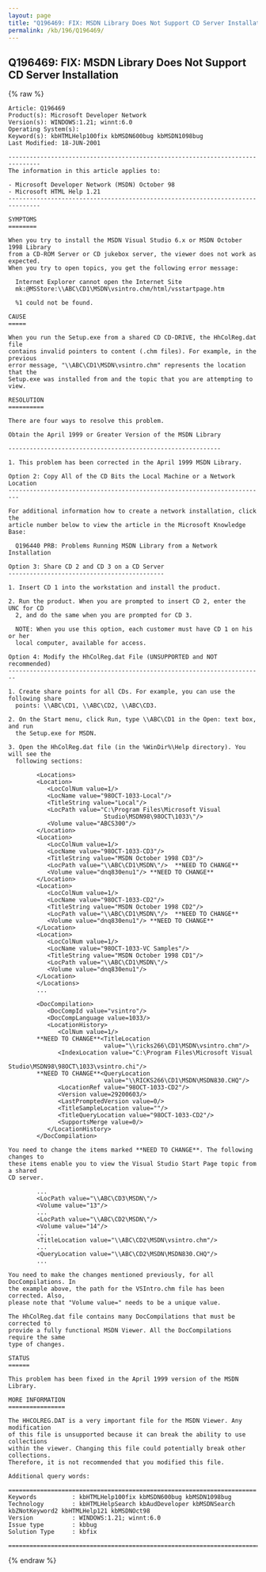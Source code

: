 ```yaml
---
layout: page
title: "Q196469: FIX: MSDN Library Does Not Support CD Server Installation"
permalink: /kb/196/Q196469/
---
```


## Q196469: FIX: MSDN Library Does Not Support CD Server Installation

{% raw %}

	Article: Q196469
	Product(s): Microsoft Developer Network
	Version(s): WINDOWS:1.21; winnt:6.0
	Operating System(s): 
	Keyword(s): kbHTMLHelp100fix kbMSDN600bug kbMSDN1098bug
	Last Modified: 18-JUN-2001
	
	-------------------------------------------------------------------------------
	The information in this article applies to:
	
	- Microsoft Developer Network (MSDN) October 98 
	- Microsoft HTML Help 1.21 
	-------------------------------------------------------------------------------
	
	SYMPTOMS
	========
	
	When you try to install the MSDN Visual Studio 6.x or MSDN October 1998 Library
	from a CD-ROM Server or CD jukebox server, the viewer does not work as expected.
	When you try to open topics, you get the following error message:
	
	  Internet Explorer cannot open the Internet Site
	  mk:@MSStore:\\ABC\CD1\MSDN\vsintro.chm/html/vsstartpage.htm
	
	  %1 could not be found.
	
	CAUSE
	=====
	
	When you run the Setup.exe from a shared CD CD-DRIVE, the HhColReg.dat file
	contains invalid pointers to content (.chm files). For example, in the previous
	error message, "\\ABC\CD1\MSDN\vsintro.chm" represents the location that the
	Setup.exe was installed from and the topic that you are attempting to view.
	
	RESOLUTION
	==========
	
	There are four ways to resolve this problem.
	
	Obtain the April 1999 or Greater Version of the MSDN Library
	
	------------------------------------------------------------
	
	1. This problem has been corrected in the April 1999 MSDN Library.
	
	Option 2: Copy All of the CD Bits the Local Machine or a Network Location
	-------------------------------------------------------------------------
	
	For additional information how to create a network installation, click the
	article number below to view the article in the Microsoft Knowledge Base:
	
	  Q196440 PRB: Problems Running MSDN Library from a Network Installation
	
	Option 3: Share CD 2 and CD 3 on a CD Server
	--------------------------------------------
	
	1. Insert CD 1 into the workstation and install the product.
	
	2. Run the product. When you are prompted to insert CD 2, enter the UNC for CD
	  2, and do the same when you are prompted for CD 3.
	
	  NOTE: When you use this option, each customer must have CD 1 on his or her
	  local computer, available for access.
	
	Option 4: Modify the HhColReg.dat File (UNSUPPORTED and NOT recommended)
	------------------------------------------------------------------------
	
	1. Create share points for all CDs. For example, you can use the following share
	  points: \\ABC\CD1, \\ABC\CD2, \\ABC\CD3.
	
	2. On the Start menu, click Run, type \\ABC\CD1 in the Open: text box, and run
	  the Setup.exe for MSDN.
	
	3. Open the HhColReg.dat file (in the %WinDir%\Help directory). You will see the
	  following sections:
	
	        <Locations>
	        <Location>
	           <LocColNum value=1/>
	           <LocName value="98OCT-1033-Local"/>
	           <TitleString value="Local"/>
	           <LocPath value="C:\Program Files\Microsoft Visual
	                           Studio\MSDN98\98OCT\1033\"/>
	           <Volume value="ABCS300"/>
	        </Location>
	        <Location>
	           <LocColNum value=1/>
	           <LocName value="98OCT-1033-CD3"/>
	           <TitleString value="MSDN October 1998 CD3"/>
	           <LocPath value="\\ABC\CD1\MSDN\"/>  **NEED TO CHANGE**
	           <Volume value="dnq830enu1"/> **NEED TO CHANGE**
	        </Location>
	        <Location>
	           <LocColNum value=1/>
	           <LocName value="98OCT-1033-CD2"/>
	           <TitleString value="MSDN October 1998 CD2"/>
	           <LocPath value="\\ABC\CD1\MSDN\"/>  **NEED TO CHANGE**
	           <Volume value="dnq830enu1"/> **NEED TO CHANGE**
	        </Location>
	        <Location>
	           <LocColNum value=1/>
	           <LocName value="98OCT-1033-VC Samples"/>
	           <TitleString value="MSDN October 1998 CD1"/>
	           <LocPath value="\\ABC\CD1\MSDN\"/>
	           <Volume value="dnq830enu1"/>
	        </Location>
	        </Locations>
	        ...
	
	        <DocCompilation>
	           <DocCompId value="vsintro"/>
	           <DocCompLanguage value=1033/>
	           <LocationHistory>
	              <ColNum value=1/>
	        **NEED TO CHANGE**<TitleLocation
	                           value="\\ricks266\CD1\MSDN\vsintro.chm"/>
	              <IndexLocation value="C:\Program Files\Microsoft Visual
	                                    Studio\MSDN98\98OCT\1033\vsintro.chi"/>
	        **NEED TO CHANGE**<QueryLocation
	                           value="\\RICKS266\CD1\MSDN\MSDN830.CHQ"/>
	              <LocationRef value="98OCT-1033-CD2"/>
	              <Version value=29200603/>
	              <LastPromptedVersion value=0/>
	              <TitleSampleLocation value=""/>
	              <TitleQueryLocation value="98OCT-1033-CD2"/>
	              <SupportsMerge value=0/>
	           </LocationHistory>
	        </DocCompilation>
	
	You need to change the items marked **NEED TO CHANGE**. The following changes to
	these items enable you to view the Visual Studio Start Page topic from a shared
	CD server.
	
	        ...
	        <LocPath value="\\ABC\CD3\MSDN\"/>
	        <Volume value="13"/>
	        ...
	        <LocPath value="\\ABC\CD2\MSDN\"/>
	        <Volume value="14"/>
	        ...
	        <TitleLocation value="\\ABC\CD2\MSDN\vsintro.chm"/>
	        ...
	        <QueryLocation value="\\ABC\CD2\MSDN\MSDN830.CHQ"/>
	        ...
	
	You need to make the changes mentioned previously, for all DocCompilations. In
	the example above, the path for the VSIntro.chm file has been corrected. Also,
	please note that "Volume value=" needs to be a unique value.
	
	The HhColReg.dat file contains many DocCompilations that must be corrected to
	provide a fully functional MSDN Viewer. All the DocCompilations require the same
	type of changes.
	
	STATUS
	======
	
	This problem has been fixed in the April 1999 version of the MSDN Library.
	
	MORE INFORMATION
	================
	
	The HHCOLREG.DAT is a very important file for the MSDN Viewer. Any modification
	of this file is unsupported because it can break the ability to use collections
	within the viewer. Changing this file could potentially break other collections.
	Therefore, it is not recommended that you modified this file.
	
	Additional query words:
	
	======================================================================
	Keywords          : kbHTMLHelp100fix kbMSDN600bug kbMSDN1098bug 
	Technology        : kbHTMLHelpSearch kbAudDeveloper kbMSDNSearch kbZNotKeyword2 kbHTMLHelp121 kbMSDNOct98
	Version           : WINDOWS:1.21; winnt:6.0
	Issue type        : kbbug
	Solution Type     : kbfix
	
	=============================================================================
	

{% endraw %}
